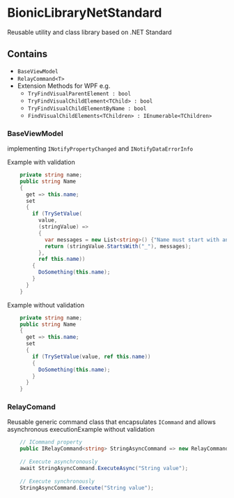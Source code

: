 # BionicLibraryNetStandard
Reusable utility and class library based on .NET Standard

## Contains 
* `BaseViewModel`
* `RelayCommand<T>`
* Extension Methods for WPF e.g.
  * `TryFindVisualParentElement : bool` 
  * `TryFindVisualChildElement<TChild> : bool`
  * `TryFindVisualChildElementByName : bool`
  * `FindVisualChildElements<TChildren> : IEnumerable<TChildren>`
  
### BaseViewModel 
implementing `INotifyPropertyChanged` and `INotifyDataErrorInfo`

Example with validation

```c#
    private string name;
    public string Name
    {
      get => this.name;
      set
      {
        if (TrySetValue(
          value,
          (stringValue) =>
          {
            var messages = new List<string>() {"Name must start with an underscore"};
            return (stringValue.StartsWith("_"), messages);
          },
          ref this.name))
        {
          DoSomething(this.name);
        }
      }
    }
```
Example without validation

```c#
    private string name;
    public string Name
    {
      get => this.name;
      set
      {
        if (TrySetValue(value, ref this.name))
        {
          DoSomething(this.name);
        }
      }
    }
```
### RelayComand<T> 
Reusable generic command class that encapsulates `ICommand` and allows asynchronous executionExample without validation

```c#
    // ICommand property
    public IRelayCommand<string> StringAsyncCommand => new RelayCommand<string>(ProcessStringAsync);
    
    // Execute asynchronously
    await StringAsyncCommand.ExecuteAsync("String value");
    
    // Execute synchronously
    StringAsyncCommand.Execute("String value");
    
```
